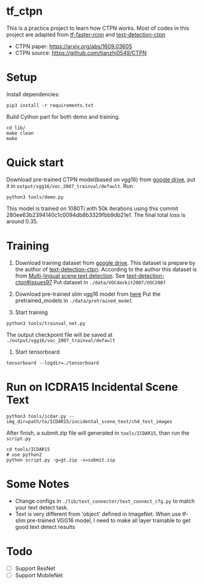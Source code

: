 # tf_ctpn

This is a practice project to learn how CTPN works. Most of codes in this project are adapted from
[tf-faster-rcnn](https://github.com/endernewton/tf-faster-rcnn) and [text-detection-ctpn](https://github.com/eragonruan/text-detection-ctpn)

- CTPN paper: https://arxiv.org/abs/1609.03605
- CTPN source: https://github.com/tianzhi0549/CTPN

# Setup
Install dependencies:
```
pip3 install -r requirements.txt
```

Build Cython part for both demo and training.
```
cd lib/
make clean
make
```

# Quick start
Download pre-trained CTPN model(based on vgg16) from [google drive](https://drive.google.com/open?id=1Cu3qomZFdH_TUkqeFkwtyA6OD_6BRkuR), put it in `output/vgg16/voc_2007_trainval/default`.
Run 
```
python3 tools/demo.py
```

This model is trained on 1080Ti with 50k iterations using this commit 280ee63b2394140c1c0094db8b3329fbb9db21e1.
The final total loss is around 0.35.

# Training
1. Download training dataset from [google drive](https://drive.google.com/open?id=16g1wq2PAqMfDXzim-GB7AK9MBmPIGxQb). This dataset is prepare by the author of [text-detection-ctpn](https://github.com/eragonruan/text-detection-ctpn).
According to the author this dataset is from [Multi-lingual scene text detection](http://rrc.cvc.uab.es/?ch=8&com=downloads).
See [text-detection-ctpn#issues97](https://github.com/eragonruan/text-detection-ctpn/issues/97)
Put dataset in `./data/VOCdevkit2007/VOC2007`

1. Download pre-trained slim vgg16 model from [here](https://github.com/tensorflow/models/tree/master/research/slim#pre-trained-models)
Put the pretrained_models in `./data/pretrained_model`

1. Start training
```
python3 tools/trainval_net.py
```
The output checkpoint file will be saved at `./output/vgg16/voc_2007_trainval/default`

1. Start tensorboard
```
tensorboard --logdir=./tensorboard
```

# Run on ICDRA15 Incidental Scene Text
```
python3 tools/icdar.py --img_dir=path/to/ICDAR15/incidental_scene_text/ch4_test_images
```

After finish, a submit.zip file will generated in `tools/ICDAR15`, than run the `script.py`

```
cd tools/ICDAR15
# use python2
python script.py -g=gt.zip -s=submit.zip
```

# Some Notes
- Change configs in `./lib/text_connector/text_connect_cfg.py` to match your text detect task.
- Text is very different from 'object' defined in ImageNet. When use tf-slim pre-trained VGG16 model, I need to
make all layer trainable to get good text detect results

# Todo
- [ ] Support ResNet
- [ ] Support MobileNet
